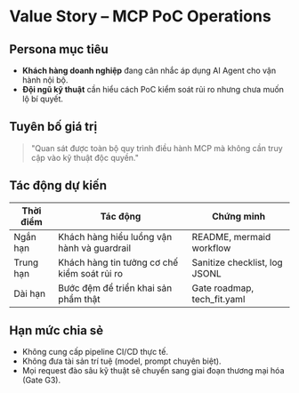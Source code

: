 # Value Story – MCP PoC Operations

## Persona mục tiêu
- **Khách hàng doanh nghiệp** đang cân nhắc áp dụng AI Agent cho vận hành nội bộ.
- **Đội ngũ kỹ thuật** cần hiểu cách PoC kiểm soát rủi ro nhưng chưa muốn lộ bí quyết.

## Tuyên bố giá trị
> "Quan sát được toàn bộ quy trình điều hành MCP mà không cần truy cập vào kỹ thuật độc quyền."

## Tác động dự kiến
| Thời điểm | Tác động | Chứng minh |
| --- | --- | --- |
| Ngắn hạn | Khách hàng hiểu luồng vận hành và guardrail | README, mermaid workflow |
| Trung hạn | Khách hàng tin tưởng cơ chế kiểm soát rủi ro | Sanitize checklist, log JSONL |
| Dài hạn | Bước đệm để triển khai sản phẩm thật | Gate roadmap, tech_fit.yaml |

## Hạn mức chia sẻ
- Không cung cấp pipeline CI/CD thực tế.
- Không đưa tài sản trí tuệ (model, prompt chuyên biệt).
- Mọi request đào sâu kỹ thuật sẽ chuyển sang giai đoạn thương mại hóa (Gate G3).
